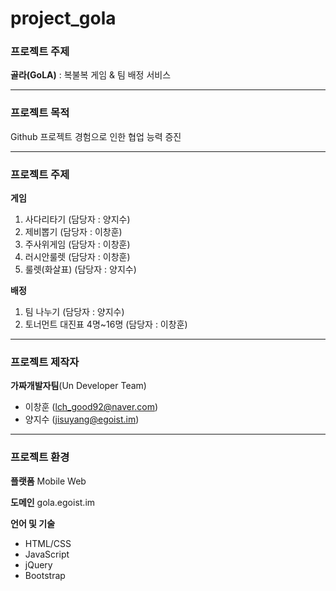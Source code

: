 # project_gola

### 프로젝트 주제
**골라(GoLA)** : 복불복 게임 & 팀 배정 서비스

---

### 프로젝트 목적
Github 프로젝트 경험으로 인한 협업 능력 증진

---

### 프로젝트 주제
**게임**
1. 사다리타기 (담당자 : 양지수)
2. 제비뽑기 (담당자 : 이창훈)
3. 주사위게임 (담당자 : 이창훈) 
4. 러시안룰렛 (담당자 : 이창훈) 
5. 룰렛(화살표) (담당자 : 양지수) 

**배정**
1. 팀 나누기 (담당자 : 양지수) 
2. 토너먼트 대진표 4명~16명 (담당자 : 이창훈)

---

### 프로젝트 제작자
**가짜개발자팀**(Un Developer Team)
- 이창훈 (lch_good92@naver.com)
- 양지수 (jisuyang@egoist.im)


---

### 프로젝트 환경
**플랫폼**
Mobile Web

**도메인**
gola.egoist.im

**언어 및 기술**
- HTML/CSS
- JavaScript
- jQuery
- Bootstrap
